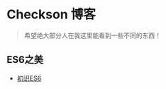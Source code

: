 # Checkson 博客
> 希望绝大部分人在我这里能看到一些不同的东西！

## ES6之美
- [初识ES6](https://github.com/Checkson/blog/issues/1)